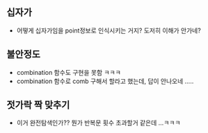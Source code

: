 ## 십자가

* 어떻게 십자가임을 point정보로 인식시키는 거지? 도저히 이해가 안가네?





## 불안정도

* combination 함수도 구현을 못함 ㅋㅋㅋ
* combination 함수로 comb 구해서 할라고 했는데, 답이 안나오네 .....



## 젓가락 짝 맞추기

* 이거 완전탐색인가?? 뭔가 반복문 횟수 초과할거 같은데 ...ㅋㅋㅋ